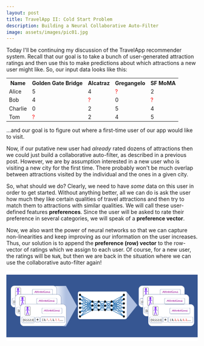 ```yaml
---
layout: post
title: TravelApp II: Cold Start Problem
description: Building a Neural Collaborative Auto-Filter
image: assets/images/pic01.jpg
---
```


Today I'll be continuing my discussion of the TravelApp recommender system. Recall that our goal is to take a bunch of user-generated attraction ratings and then use this to make predictions about which attractions a new user might like.  So, our input data looks like this:


<table>
    <tr>
      <th>Name</th>
      <th>Golden Gate Bridge</th>
      <th>Alcatraz</th>
      <th> Gregangelo </th>
      <th> SF MoMA </th>
    </tr>
    <tr>
      <td>Alice</td>
      <td>5</td>
      <td>4</td>
      <td> <font color="red">?</font> </td>
      <td> 2 </td>
    </tr>
    <tr>
      <td>Bob</td>
      <td>4</td>
      <td><font color="red">?</font></td>
      <td> 0 </td>
      <td> <font color="red">?</font> </td>
    </tr>
    <tr>
      <td>Charlie</td>
      <td>0</td>
      <td>2</td>
      <td> 5</td>
      <td> 4</td>
    </tr>
    <tr>
      <td> Tom </td>
      <td> <font color="red">?</font> </td>
      <td> 2 </td>
      <td> 4 </td>
      <td> 5 </td>
    </tr>
</table>

...and our goal is to figure out where a first-time user of our app would like to visit.  

Now, if our putative new user had *already* rated dozens of attractions then we could just build a collaborative auto-filter, as described in a previous post.  However, we are by assumption interested in a new user who is visiting a new city for the first time.  There probably won't be much overlap between attractions visited by the individual and the ones in a given city.  

So, what should we do?  Clearly, we need to have *some* data on this user in order to get started.  Without anything better, all we can do is ask the user how much they like certain qualities of travel attractions and then try to match them to attractions with similar qualities.  We will call these user-defined features **preferences**.  Since the user will be asked to rate their preference in several categories, we will speak of a **preference vector**.

Now, we also want the power of neural networks so that we can capture non-linearities and keep improving as our information on the user increases.  Thus, our solution is to append the **preference (row) vector** to the row-vector of ratings which we assign to each user.  Of course, for a new user, the ratings will be `NaN`, but then we are back in the situation where we can use the collaborative auto-filter again!  

<img src="assets/images/appending_pref.png" alt="image" />
